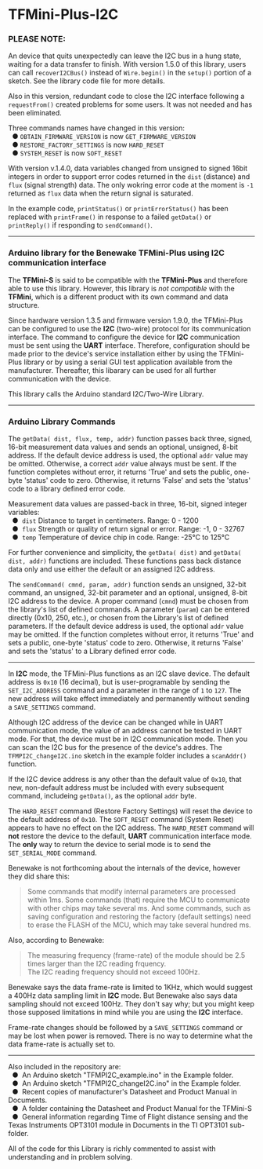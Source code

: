 # TFMini-Plus-I2C
### PLEASE NOTE:

An device that quits unexpectedly can leave the I2C bus in a hung state, waiting for a data transfer to finish.  With version 1.5.0 of this library, users can call `recoverI2CBus()` instead of `Wire.begin()` in the `setup()` portion of a sketch.  See the library code file for more details.

Also in this version, redundant code to close the I2C interface following a `requestFrom()` created problems for some users.  It was not needed and has been eliminated.

Three commands names have changed in this version:
<br />&nbsp;&nbsp;&#9679;&nbsp;`OBTAIN_FIRMWARE_VERSION`  is now `GET_FIRMWARE_VERSION`
<br />&nbsp;&nbsp;&#9679;&nbsp;`RESTORE_FACTORY_SETTINGS` is now `HARD_RESET`
<br />&nbsp;&nbsp;&#9679;&nbsp;`SYSTEM_RESET`             is now `SOFT_RESET`

With version v.1.4.0, data variables changed from unsigned to signed 16bit integers in order to support error codes returned in the `dist` (distance) and `flux` (signal strength) data. The only wokring error code at the moment is `-1` returned as `flux` data when the return signal is saturated.

In the example code, `printStatus()` or `printErrorStatus()` has been replaced with `printFrame()` in response to a failed `getData()` or `printReply()` if responding to `sendCommand()`.
<hr />

### Arduino library for the Benewake TFMini-Plus using I2C communication interface

The **TFMini-S** is said to be compatible with the **TFMini-Plus** and therefore able to use this library.  However, this library is *not compatible* with the **TFMini**, which is a different product with its own command and data structure.

Since hardware version 1.3.5 and firmware version 1.9.0, the TFMini-Plus can be configured to use the **I2C** (two-wire) protocol for its communication interface.  The command to configure the device for **I2C** communication must be sent using the **UART** interface.  Therefore, configuration should be made prior to the device's service installation either by using the TFMini-Plus library or by using a serial GUI test application available from the manufacturer.  Thereafter, this libarary can be used for all further communication with the device.

This library calls the Arduino standard I2C/Two-Wire Library.
<hr />

### Arduino Library Commands

The `getData( dist, flux, temp, addr)` function passes back three, signed, 16-bit measurement data values and sends an optional, unsigned, 8-bit address.  If the default device address is used, the optional `addr` value may be omitted.  Otherwise, a correct `addr` value always must be sent.  If the function completes without error, it returns 'True' and sets the public, one-byte 'status' code to zero.  Otherwise, it returns 'False' and sets the 'status' code to a library defined error code.

Measurement data values are passed-back in three, 16-bit, signed integer variables:
<br />&nbsp;&nbsp;&#9679;&nbsp; `dist` Distance to target in centimeters. Range: 0 - 1200
<br />&nbsp;&nbsp;&#9679;&nbsp; `flux` Strength or quality of return signal or error. Range: -1, 0 - 32767
<br />&nbsp;&nbsp;&#9679;&nbsp; `temp` Temperature of device chip in code. Range: -25°C to 125°C

For further convenience and simplicity, the `getData( dist)` and `getData( dist, addr)` functions are included. These functions pass back distance data only and use either the default or an assigned I2C address.

The `sendCommand( cmnd, param, addr)` function sends an unsigned, 32-bit command, an unsigned, 32-bit parameter and an optional, unsigned, 8-bit I2C address to the device.  A proper command (`cmnd`) must be chosen from the library's list of defined commands.  A parameter (`param`) can be entered directly (0x10, 250, etc.), or chosen from the Library's list of defined parameters.  If the default device address is used, the optional `addr` value may be omitted.  If the function completes without error, it returns 'True' and sets a public, one-byte 'status' code to zero.  Otherwise, it returns 'False' and sets the 'status' to a Library defined error code.

<hr>

In **I2C** mode, the TFMini-Plus functions as an I2C slave device.  The default address is `0x10` (16 decimal), but is user-programable by sending the `SET_I2C_ADDRESS` command and a parameter in the range of `1` to `127`.  The new address will take effect immediately and permanently without sending a `SAVE_SETTINGS` command.

Although I2C address of the device can be changed while in UART communication mode, the value of an address cannot be tested in UART mode. For that, the device must be in I2C communication mode. Then you can scan the I2C bus for the presence of the device's addres. The `TFMPI2C_changeI2C.ino` sketch in the example folder includes a `scanAddr()` function.

If the I2C device address is any other than the default value of `0x10`, that new, non-default address must be included with every subsequent command, includeing `getData()`, as the optional `addr` byte.

The `HARD_RESET` command (Restore Factory Settings) will reset the device to the default address of `0x10`. The `SOFT_RESET` command (System Reset) appears to have no effect on the I2C address.  The `HARD_RESET` command will **not** restore the device to the default, **UART** communication interface mode.  The **only** way to return the device to serial mode is to send the `SET_SERIAL_MODE` command.

Benewake is not forthcoming about the internals of the device, however they did share this:
>Some commands that modify internal parameters are processed within 1ms.  Some commands (that) require the MCU to communicate with other chips may take several ms.  And some commands, such as saving configuration and restoring the factory (default settings) need to erase the FLASH of the MCU, which may take several hundred ms.

Also, according to Benewake:
>The measuring frequency (frame-rate) of the module should be 2.5 times larger than the I2C reading frquency.<br />
>The I2C reading frequency should not exceed 100Hz.<br />

Benewake says the data frame-rate is limited to 1KHz, which would suggest a 400Hz data sampling limit in **I2C** mode.  But Benewake also says data sampling should not exceed 100Hz.  They don't say why; but you might keep those supposed limitations in mind while you are using the **I2C** interface.

Frame-rate changes should be followed by a `SAVE_SETTINGS` command or may be lost when power is removed.  There is no way to determine what the data frame-rate is actually set to.

<hr>

Also included in the repository are:
<br />&nbsp;&nbsp;&#9679;&nbsp; An Arduino sketch "TFMPI2C_example.ino" in the Example folder.
<br />&nbsp;&nbsp;&#9679;&nbsp; An Arduino sketch "TFMPI2C_changeI2C.ino" in the Example folder.
<br />&nbsp;&nbsp;&#9679;&nbsp; Recent copies of manufacturer's Datasheet and Product Manual in Documents.
<br />&nbsp;&nbsp;&#9679;&nbsp; A folder containing the Datasheet and Product Manual for the TFMini-S
<br />&nbsp;&nbsp;&#9679;&nbsp; General information regarding Time of Flight distance sensing and the Texas Instruments OPT3101 module in Documents in the TI OPT3101 sub-folder.

All of the code for this Library is richly commented to assist with understanding and in problem solving.
